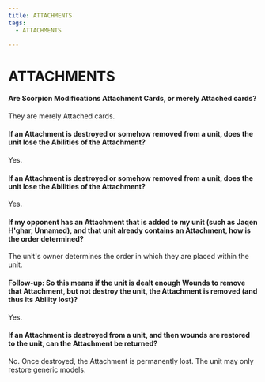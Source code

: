 ```yaml
---
title: ATTACHMENTS
tags:
  - ATTACHMENTS

---
```


# ATTACHMENTS

#### Are Scorpion Modifications Attachment Cards, or merely Attached cards?

They are merely Attached cards.



#### If an Attachment is destroyed or somehow removed from a unit, does the unit lose the Abilities of the Attachment?

Yes.




#### If an Attachment is destroyed or somehow removed from a unit, does the unit lose the Abilities of the Attachment?

Yes.




#### If my opponent has an Attachment that is added to my unit (such as Jaqen H'ghar, Unnamed), and that unit already contains an Attachment, how is the order determined?

The unit's owner determines the order in which they are placed within the unit.




#### Follow-up: So this means if the unit is dealt enough Wounds to remove that Attachment, but not destroy the unit, the Attachment is removed (and thus its Ability lost)?

Yes.


#### If an Attachment is destroyed from a unit, and then wounds are restored to the unit, can the Attachment be returned?

No. Once destroyed, the Attachment is permanently lost. The unit may only restore generic models.


